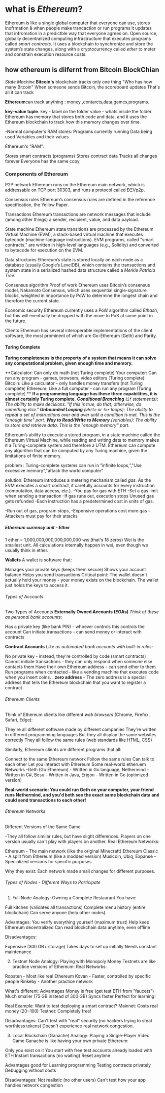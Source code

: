 # what is *Ethereum*?

Ethereum is like a single global computer that everyone can use,
stores inofrmation & when people make trancaction or run programs it updates that infromation in a predictble way that everyone agrees on.
Open source, globally decentralized computing infrastructure that executes programs called *smart contracts*. 
It uses a blockchain to synchronize and store the system’s state changes, along with a cryptocurrency called *ether* to meter and constrain execution resource costs.

## how ethereum is diifernt from Bitcoin BlockChian
 
 *State Machine*
**Bitcoin's** blockchain tracks only one thing "Who has how many Bitcoin"
 When someone sends Bitcoin, the scoreboard updates
 That's all it can track

**Ethereum**can track anything : money ,contarcts,data,games,programs.

**key–value tuple**. key - label on the folder
value - whats inside the folder.
Ethereum has memory that stores both code and data, and it uses the Ethereum blockchain to track how this memory changes over time. 

-Normal computer's RAM stores:
Programs currently running
Data being used
Variables and their values

Ethereum's "RAM":

Stores smart contracts (programs)
Stores contract data
Tracks all changes forever
Everyone has the same copy

### Components of Ethereum

P2P network
Ethereum runs on the Ethereum main network, which is addressable on TCP port 30303, and runs a protocol called ÐΞVp2p.

Consensus rules
Ethereum’s consensus rules are defined in the reference specification, the Yellow Paper.

Transactions
Ethereum transactions are network messages that include (among other things) a sender, recipient, value, and data payload.

State machine
Ethereum state transitions are processed by the Ethereum Virtual Machine (EVM), a stack-based virtual machine that executes bytecode (machine-language instructions). EVM programs, called "smart contracts," are written in high-level languages (e.g., Solidity) and converted to bytecode for execution on the EVM.

Data structures
Ethereum’s state is stored locally on each node as a database (usually Google’s LevelDB), which contains the transactions and system state in a serialized hashed data structure called a *Merkle Patricia Tree*.

Consensus algorithm
Proof of work 
Ethereum uses Bitcoin’s consensus model, Nakamoto Consensus, which uses sequential single-signature blocks, weighted in importance by PoW to determine the longest chain and therefore the current state. 

Economic security
Ethereum currently uses a PoW algorithm called *Ethash*, but this will eventually be dropped with the move to PoS at some point in the future.

Clients
Ethereum has several interoperable implementations of the client software, the most prominent of which are Go-Ethereum (Geth) and Parity.

#### Turing Complete
**Turing completeness is the property of a system that means it can solve any computational problem, given enough time and memory.**

**Calculator: Can only do math (not Turing complete)
Your computer: Can run any program - games, browsers, video editors (Turing complete)
Bitcoin: Like a calculator - only handles money transfers (not Turing complete)
Ethereum: Like a full computer - can run any program (Turing complete)
**
**If a programming language has these three capabilities, it is almost certainly Turing complete.**
***Conditional Branching** (`if` statements): The ability to make decisions. "If this is true, do that; otherwise, do something else."
**Unbounded Looping** (`while` or `for` loops): The ability to repeat a set of instructions over and over until a condition is met. This is the "enough time" part.
**Way to Read/Write to Memory** (variables): The ability to store and retrieve data. This is the "enough memory" part.*

Ethereum’s ability to execute a stored program, in a state machine called the Ethereum Virtual Machine, while reading and writing data to memory makes it a Turing-complete system and therefore a UTM. Ethereum can compute any algorithm that can be computed by any Turing machine, given the limitations of finite memory.

problem : Turing-complete systems can run in "infinite loops,","Use excessive memory","attack the world computer"


solution: Ethereum introduces a metering mechanism called *gas*. As the EVM executes a smart contract, it carefully accounts for every instruction (computation, data access, etc.). 
-You pay for gas with ETH
-Set a gas limit when sending a transaction
-If gas runs out, execution stops
Unused gas gets refunded
-Each instruction has a predetermined cost in units of gas. 

-Run out of gas, program stops,
-Expensive operations cost more gas
-Attackers must pay for their attacks

##### Ethereum currency unit - Ether
1 ether = 1,000,000,000,000,000,000 *wei* (that's 18 zeros)
Wei is the smallest unit.
All calculations internally happen in wei, even though we usually think in ether.


**Wallets**
A wallet is software that:

Manages your private keys (keeps them secure)
Shows your account balance
Helps you send transactions
Critical point: The wallet doesn't actually hold your money - your money exists on the blockchain. The wallet just holds the keys to access it.

###### Types of Accounts
Two Types of Accounts 
**Externally Owned Accounts (EOAs)**
*Think of these as personal bank accounts:*

Has a private key (like bank PIN) - whoever controls this controls the account
Can initiate transactions - can send money or interact with contracts

**Contract Accounts**
  *Like as automated bank accounts with built-in rules:*

No private key - instead, they're controlled by code (smart contracts)
Cannot initiate transactions - they can only respond when someone else contacts them
Have their own Ethereum address - can send ether to them
Run programs when contacted - like a vending machine that executes code when you insert coins.
.
**zero address** - The zero address is a special address that tells the Ethereum blockchain that you want to register a contract.

###### Ethereum Clients

Think of Ethereum clients like different *web browsers* (Chrome, Firefox, Safari, Edge):

They're all different software made by different companies
They're written in different programming languages
But they all display the same websites correctly
They all follow the same rules (web standards like HTML, CSS)

Similarly, Ethereum clients are different programs that all:

Connect to the same Ethereum network
Follow the same rules
Can talk to each other
Let you interact with Ethereum
Some real-world etheruem Networks -Geth (Go Ethereum) - Written in Go language,
Nethermind - Written in C#, Besu - Written in Java,
Erigon - Written in Go (optimized version)

**Real-world scenario: You could run Geth on your computer, your friend runs Nethermind, and you'd both see the exact same blockchain data and could send transactions to each other!**

###### Ethereum Networks
Different Versions of the Same Game

-They all follow similar rules, but have slight differences. Players on one version usually can't play with players on another.
Real Ethereum Networks:

Ethereum - The main network (like the original Minecraft)
Ethereum Classic - A split from Ethereum (like a modded version)
Musicoin, Ubiq, Expanse - Specialized versions for specific purposes

Why they exist: Each network made small changes for different purposes.


###### Types of Nodes - Different Ways to Participate
1. Full Node
Analogy: Owning a Complete Restaurant
You have:

Full kitchen (validates all transactions)
Complete menu history (entire blockchain)
Can serve anyone (help other nodes)

Advantages:
You verify everything yourself (maximum trust)
Help keep Ethereum decentralized
Can read blockchain data anytime, even offline

Disadvantages:

 Expensive (300 GB+ storage)
 Takes days to set up initially
 Needs constant maintenance


2. Testnet Node
Analogy: Playing with Monopoly Money
Testnets are like practice versions of Ethereum:
Real Networks:

Ropsten - Most like real Ethereum
Kovan - Faster, controlled by specific people
Rinkeby - Another practice network

What's different:
Advantages
Money is free (get test ETH from "faucets")
Much smaller (75 GB instead of 300 GB)
Syncs faster
Perfect for learning!

Real Example:
Want to test deploying a smart contract?
Mainnet: Costs real money ($20-$100)
Testnet: Completely free!

Disadvantages:
Can't test with "real" security (no hackers trying to steal worthless tokens)
Doesn't experience real network congestion.


3. Local Blockchain (Ganache)
Analogy: Playing a Single-Player Video Game
Ganache is like having your own private Ethereum:

Only you exist on it
You start with free test accounts already loaded with ETH
Instant transactions (no waiting)
Reset anytime

Advantages
good for Learning programming
Testing contracts privately
Debugging without costs

Disadvantages:
Not realistic (no other users)
Can't test how your app handles network congestion